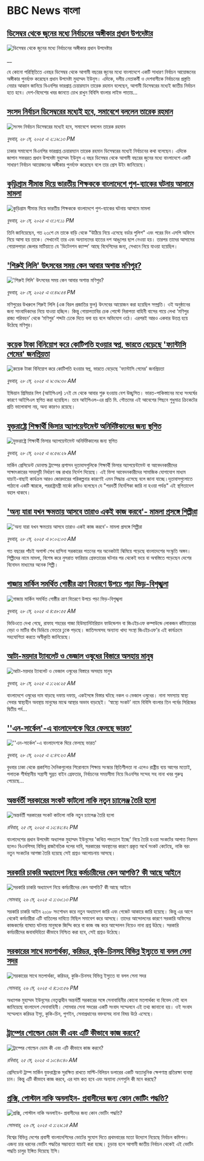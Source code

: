 # BBC News বাংলা## [ডিসেম্বর থেকে জুনের মধ্যে নির্বাচনের অঙ্গীকার প্রধান উপদেষ্টার](https://www.bbc.co.uk/bengali/live/c9dq63x6zw6t?at_campaign=githubrss)![ডিসেম্বর থেকে জুনের মধ্যে নির্বাচনের অঙ্গীকার প্রধান উপদেষ্টার](https://ichef.bbci.co.uk/ace/standard/240/cpsprodpb/2b66/live/56198ef0-3bcf-11f0-b0d7-71720076f013.jpg)__যে কোনো পরিস্থিতিতে এবছর ডিসেম্বর থেকে আগামী বছরের জুনের মধ্যে বাংলাদেশে একটি সাধারণ নির্বাচন আয়োজনের অঙ্গীকার পুনর্ব্যক্ত করেছেন প্রধান উপদেষ্টা  মুহাম্মদ ইউনূস। এদিকে, দলীয় নেতাকর্মী ও দেশবাসীকে নির্বাচনের প্রস্তুতি নেয়ার আহ্বান জানিয়ে বিএনপির ভারপ্রাপ্ত চেয়ারম্যান তারেক রহমান বলেছেন, আগামী ডিসেম্বরের মধ্যেই জাতীয় নির্বাচন হতে হবে। দেশ-বিদেশের খবর জানতে চোখ রাখুন বিবিসি বাংলার লাইভ পাতায়...## [সংসদ নির্বাচন ডিসেম্বরের মধ্যেই হবে, সমাবেশে বললেন তারেক রহমান ](https://www.bbc.com/bengali/articles/cd0l49123neo?at_campaign=githubrss)![সংসদ নির্বাচন ডিসেম্বরের মধ্যেই হবে, সমাবেশে বললেন তারেক রহমান ](https://ichef.bbci.co.uk/ace/standard/240/cpsprodpb/8eaa/live/e2b7ea80-3bc7-11f0-a7a6-addda7719864.jpg)_বুধবার, ২৮ মে, ২০২৫ এ ২:১৯:১৩ PM_ঢাকার সমাবেশে বিএনপির ভারপ্রাপ্ত চেয়ারম্যান তারেক রহমান ডিসেম্বরের মধ্যেই নির্বাচনের কথা বলেছেন। এদিকে জাপান সফররত প্রধান উপদেষ্টা মুহাম্মদ ইউনূস এ বছর ডিসেম্বর থেকে আগামী বছরের জুনের মধ্যে বাংলাদেশে একটি সাধারণ নির্বাচন আয়োজনের অঙ্গীকার পুনর্ব্যক্ত করেছেন বলে তার প্রেস উইং জানিয়েছে।## [কুড়িগ্রাম সীমান্ত দিয়ে ভারতীয় শিক্ষককে বাংলাদেশে পুশ-ব্যাকের ঘটনায় আসামে মামলা ](https://www.bbc.com/bengali/articles/cp8y53n3rk3o?at_campaign=githubrss)![কুড়িগ্রাম সীমান্ত দিয়ে ভারতীয় শিক্ষককে বাংলাদেশে পুশ-ব্যাকের ঘটনায় আসামে মামলা ](https://ichef.bbci.co.uk/ace/standard/240/cpsprodpb/822c/live/6447bc50-3bce-11f0-ab2d-a33f931f78dd.jpg)_বুধবার, ২৮ মে, ২০২৫ এ ৩:১৭:১১ PM_তিনি জানিয়েছেন, গত ২৩শে মে তাকে বাড়ি থেকে "উঠিয়ে নিয়ে এসেছে বর্ডার পুলিশ" এবং পরের দিন এসপি অফিসে নিয়ে আসা হয় তাকে। সেখানেই তার এবং অন্যান্যদের হাতের দশ আঙুলের ছাপ নেওয়া হয়। তারপর তাদের আসামের গোয়ালপাড়া জেলার মাটিয়াতে যে 'ডিটেনশন ক্যাম্প' আছে বিদেশিদের জন্য, সেখানে নিয়ে যাওয়া হয়েছিল।## ['শিরুই লিলি' উৎসবের সময় কেন আবার অশান্ত মণিপুর?](https://www.bbc.com/bengali/articles/ce9vdey7j5no?at_campaign=githubrss)!['শিরুই লিলি' উৎসবের সময় কেন আবার অশান্ত মণিপুর?](https://ichef.bbci.co.uk/ace/standard/240/cpsprodpb/71ef/live/0b263210-3bb4-11f0-ab2d-a33f931f78dd.jpg)_বুধবার, ২৮ মে, ২০২৫ এ ৩:৪৯:৫৪ PM_মণিপুরের উখরুলে শিরুই লিলি (এক বিরল প্রজাতির ফুল) উৎসবের আয়োজন করা হয়েছিল সম্প্রতি। ওই অনুষ্ঠানের জন্য সাংবাদিকদের নিয়ে যাওয়া হচ্ছিল। কিন্তু গোয়ালতাবির চেক পোস্টে নিরাপত্তা বাহিনী বাসের গায়ে লেখা ‘মণিপুর রাজ্য পরিবহন’ থেকে ‘মণিপুর’ শব্দটা ঢেকে দিতে বলা হয় বলে অভিযোগ ওঠে। এরপরই আরও একবার উত্তপ্ত হয়ে উঠেছে মণিপুর।## [কয়েক টাকা বিনিয়োগ করে কোটিপতি হওয়ার স্বপ্ন, ভারতে বেড়েছে 'ফ্যান্টাসি গেমের' জনপ্রিয়তা](https://www.bbc.com/bengali/articles/cx2qd5eevwdo?at_campaign=githubrss)![কয়েক টাকা বিনিয়োগ করে কোটিপতি হওয়ার স্বপ্ন, ভারতে বেড়েছে 'ফ্যান্টাসি গেমের' জনপ্রিয়তা](https://ichef.bbci.co.uk/ace/standard/240/cpsprodpb/7dcd/live/34a7d5c0-3aed-11f0-9fac-e782546bd539.jpg)_বুধবার, ২৮ মে, ২০২৫ এ ৯:৩৯:৩০ AM_ইন্ডিয়ান প্রিমিয়ার লিগ (আইপিএল) ১৭ই মে থেকে আবার শুরু হওয়ায় বেশ উচ্ছ্বসিত। ভারত-পাকিস্তানের মধ্যে সংঘর্ষের কারণে আইপিএল স্থগিত করা হয়েছিল। তবে আইপিএল-এর প্রতি মি. গৌতমের এই আবেগের পিছনে শুধুমাত্র ক্রিকেটের প্রতি ভালোবাসা নয়, অন্য কারণও রয়েছে।## [যুক্তরাষ্ট্রে শিক্ষার্থী ভিসার অ্যাপয়েন্টমেন্ট অনির্দিষ্টকালের জন্য  স্থগিত](https://www.bbc.com/bengali/articles/cvgvdzy97p2o?at_campaign=githubrss)![যুক্তরাষ্ট্রে শিক্ষার্থী ভিসার অ্যাপয়েন্টমেন্ট অনির্দিষ্টকালের জন্য  স্থগিত](https://ichef.bbci.co.uk/ace/standard/240/cpsprodpb/0471/live/c9cefb80-3b90-11f0-b0d7-71720076f013.jpg)_বুধবার, ২৮ মে, ২০২৫ এ ৬:৫৬:২৯ AM_মার্কিন প্রেসিডেন্ট ডোনাল্ড ট্রাম্পের প্রশাসন দূতাবাসগুলিকে শিক্ষার্থী ভিসার অ্যাপয়েন্টমেন্ট বা আবেদনকারীদের সাক্ষাৎকারের সময়সূচী নির্ধারণ বন্ধ রাখার নির্দেশ দিয়েছে। এই ভিসা আবেদনকারীদের সামাজিক যোগাযোগ মাধ্যম যাচাই-বাছাই কার্যক্রম আরও জোরদারের পরিকল্পনার কারণেই এমন সিদ্ধান্ত এসেছে বলে জানা যাচ্ছে।দূতাবাসগুলোতে পাঠানো একটি স্মারকে, পররাষ্ট্রমন্ত্রী মার্কো রুবিও বলেছেন যে "পরবর্তী নির্দেশিকা জারি না হওয়া পর্যন্ত" এই স্থগিতাদেশ বহাল থাকবে।## ['অন্য যারা যখন ক্ষমতায় আসবে তারাও একই কাজ করবে'- মামলা প্রসঙ্গে শিল্পীরা](https://www.bbc.com/bengali/articles/crmkx3299ymo?at_campaign=githubrss)!['অন্য যারা যখন ক্ষমতায় আসবে তারাও একই কাজ করবে'- মামলা প্রসঙ্গে শিল্পীরা](https://ichef.bbci.co.uk/ace/standard/240/cpsprodpb/fb28/live/5b641070-3aed-11f0-8519-3b5a01ebe413.jpg)_বুধবার, ২৮ মে, ২০২৫ এ ৮:০২:০৩ AM_গত বছরের পাঁচই অগাস্ট শেখ হাসিনা সরকারের পতনের পর অনেকটাই ঝিমিয়ে পড়েছে বাংলাদেশের সংস্কৃতি অঙ্গন। শিল্পীদের নামে মামলা, বিশেষ করে নুসরাত ফারিয়ার গ্রেফতারের ঘটনার পর থেকেই ভয়ে বা অস্বস্তিতে পড়েছেন দেশের বিনোদন মাধ্যমের অনেক শিল্পী।## [গাজায় মার্কিন সমর্থিত গোষ্ঠীর ত্রাণ বিতরণে উপচে পড়া ভিড়-বিশৃঙ্খলা](https://www.bbc.com/bengali/articles/cvgv40wxly3o?at_campaign=githubrss)![গাজায় মার্কিন সমর্থিত গোষ্ঠীর ত্রাণ বিতরণে উপচে পড়া ভিড়-বিশৃঙ্খলা](https://ichef.bbci.co.uk/ace/standard/240/cpsprodpb/e8f2/live/308839f0-3b72-11f0-91a0-abc9c23352d4.jpg)_বুধবার, ২৮ মে, ২০২৫ এ ৪:৫৮:৫৫ AM_ভিডিওতে দেখা গেছে, রাফাহ শহরের গাজা হিউম্যানিটারিয়ান ফাউন্ডেশন বা জিএইচএফ কম্পাউন্ডে লোকজন কাঁটাতারের বেড়া ও মাটির বাঁধ ডিঙিয়ে ভেতরে ঢুকে পড়ছে। জাতিসংঘসহ অন্যান্য খাদ্য সংস্থা জিএইচএফ'র এই কার্যক্রমে সহযোগিতা করতে অস্বীকৃতি জানিয়েছে।## [আটা-ময়দার ট্যাবলেট ও ভেজাল ওষুধের বিস্তারে অসহায় মানুষ](https://www.bbc.com/bengali/articles/c9wgjy1jy0jo?at_campaign=githubrss)![আটা-ময়দার ট্যাবলেট ও ভেজাল ওষুধের বিস্তারে অসহায় মানুষ](https://ichef.bbci.co.uk/ace/standard/240/cpsprodpb/6e5f/live/8a10bc40-2c4a-11f0-ad09-bd0cf87606ac.jpg)_বুধবার, ২৮ মে, ২০২৫ এ ১:২৬:২৫ AM_বাংলাদেশে ওষুধের দাম বাড়ছে দফায় দফায়, একইসঙ্গে বিস্তার ঘটছে নকল ও ভেজাল ওষুধের। নানা সমস্যায় স্বাস্থ্য সেবার স্বাস্থ্যহীন অবস্থায় মানুষের মাঝে আস্থার অভাব বাড়ছেই। ‘স্বাস্থ্যে সংকট’ নামে বিবিসি বাংলার তিন পর্বের সিরিজের দ্বিতীয় পর্ব...## [''এন-সার্কেল'-এ বাংলাদেশকে ঘিরে ফেলছে ভারত'](https://www.bbc.com/bengali/articles/cz0dxg1djngo?at_campaign=githubrss)![''এন-সার্কেল'-এ বাংলাদেশকে ঘিরে ফেলছে ভারত'](https://ichef.bbci.co.uk/ace/standard/240/cpsprodpb/0fd1/live/3e46ef90-3b64-11f0-91a0-abc9c23352d4.jpg)_বুধবার, ২৮ মে, ২০২৫ এ ২:৪৭:২৩ AM_বুধবার ঢাকা থেকে প্রকাশিত দৈনিকগুলোর শিরোনামে শিক্ষায় সংস্কার স্থিতিশীলতা না এলেও রাষ্ট্রীয় ব্যয় আগের মতোই, পলাতক শীর্ষস্থানীয় সন্ত্রাসী সুব্রত বাইন গ্রেফতার, নির্বাচনের সময়সীমা নিয়ে বিএনপির সন্দেহ সহ নানা খবর গুরুত্ব পেয়েছে…## [অন্তর্বর্তী সরকারের সংকট কাটলো নাকি নতুন চ্যালেঞ্জ তৈরি হলো](https://www.bbc.com/bengali/articles/cje7d0x51y7o?at_campaign=githubrss)![অন্তর্বর্তী সরকারের সংকট কাটলো নাকি নতুন চ্যালেঞ্জ তৈরি হলো](https://ichef.bbci.co.uk/ace/standard/240/cpsprodpb/e2a7/live/ab064c20-3957-11f0-8519-3b5a01ebe413.jpg)_রবিবার, ২৫ মে, ২০২৫ এ ১২:৪২:৪২ PM_বাংলাদেশের প্রধান উপদেষ্টা অধ্যাপক মুহাম্মদ ইউনূসের 'কথিত পদত্যাগ ইচ্ছে' নিয়ে তৈরি হওয়া সংকটের আপাত নিরসন হলেও বিএনপিসহ বিভিন্ন রাজনৈতিক দলের দাবি, সরকারের অবস্থানের কারণে প্রকৃত অর্থে সংকট কেটেছে, নাকি বরং নতুন সংকটের আশঙ্কা তৈরি হয়েছে সেই প্রশ্নও আলোচনায় আসছে।## [সরকারি চাকরি অধ্যাদেশ নিয়ে কর্মচারীদের কেন আপত্তি? কী আছে আইনে ](https://www.bbc.com/bengali/articles/cpd495yegw2o?at_campaign=githubrss)![সরকারি চাকরি অধ্যাদেশ নিয়ে কর্মচারীদের কেন আপত্তি? কী আছে আইনে ](https://ichef.bbci.co.uk/ace/standard/240/cpsprodpb/351a/live/4a1c1bd0-3a31-11f0-8b82-f75b8da723b0.jpg)_সোমবার, ২৬ মে, ২০২৫ এ ১:৩০:১৩ PM_সরকারি চাকরি আইন ২০১৮ সংশোধন করে নতুন অধ্যাদেশ জারি এবং গেজেট আকারে জারি হয়েছে। কিন্তু এর আগে থেকেই কর্মচারীরা এটি বাতিলের দাবিতে মিছিল সমাবেশ করে আসছে। তাদের আন্দোলনের কারণে সরকারি অফিসের কাজকর্মের ব্যাঘাত ঘটনায় মানুষকে জিম্মি করে বা কাজ বন্ধ করে আন্দোলন নিয়েও নানা প্রশ্ন উঠছে। সরকারি কর্মচারীদের জবাবদিহিতা কীভাবে নিশ্চিত করা হবে, সেই প্রশ্নও উঠেছে।## [সরকারের সাথে মতপার্থক্য, করিডর, কুকি-চিনসহ বিভিন্ন ইস্যুতে যা বলল সেনা সদর](https://www.bbc.com/bengali/articles/c331ry3nmd6o?at_campaign=githubrss)![সরকারের সাথে মতপার্থক্য, করিডর, কুকি-চিনসহ বিভিন্ন ইস্যুতে যা বলল সেনা সদর](https://ichef.bbci.co.uk/ace/standard/240/cpsprodpb/a4e6/live/5eb05ce0-3a4b-11f0-96c3-cf669419a2b0.jpg)_সোমবার, ২৬ মে, ২০২৫ এ ৪:১৩:৫৬ PM_অধ্যাপক মুহাম্মদ ইউনূসের নেতৃত্বাধীন অন্তর্বর্তী সরকারের সঙ্গে সেনাবাহিনীর কোনো মতপার্থক্য বা বিভেদ নেই বলে জানিয়েছে বাংলাদেশ সেনাবাহিনী। সোমবার সেনা সদরের একটি সংবাদ সম্মেলনে এই তথ্য জানানো হয়। ওই সংবাদ সম্মেলনে করিডর ইস্যু, কুকি-চিন, পুশইন, সেনাপ্রধানের বক্তব্যসহ নানা বিষয় উঠে এসেছে।## [ট্রাম্পের গোল্ডেন ডোম কী এবং এটি কীভাবে কাজ করবে? ](https://www.bbc.com/bengali/articles/cx2exldz3l2o?at_campaign=githubrss)![ট্রাম্পের গোল্ডেন ডোম কী এবং এটি কীভাবে কাজ করবে? ](https://ichef.bbci.co.uk/ace/standard/240/cpsprodpb/6fa4/live/2ceea5d0-364b-11f0-8185-6772e52c97ad.jpg)_রবিবার, ২৫ মে, ২০২৫ এ ১০:৪০:৪০ AM_প্রেসিডেন্ট ট্রাম্প মার্কিন যুক্তরাষ্ট্রকে সুরক্ষিত রাখতে মাল্টি-বিলিয়ন ডলারের একটি অত্যাধুনিক ক্ষেপণাস্ত্র প্রতিরক্ষা ব্যবস্থা চান। কিন্তু এটি কীভাবে কাজ করবে, এর দাম কত হবে এবং অন্যান্য দেশগুলি কী মনে করছে?## [প্রক্সি, পোস্টাল নাকি অনলাইন- প্রবাসীদের জন্য কোন ভোটিং পদ্ধতি?](https://www.bbc.com/bengali/articles/c20xv0pye9jo?at_campaign=githubrss)![প্রক্সি, পোস্টাল নাকি অনলাইন- প্রবাসীদের জন্য কোন ভোটিং পদ্ধতি?](https://ichef.bbci.co.uk/ace/standard/240/cpsprodpb/460e/live/b3d1eec0-2a77-11f0-92d6-5f110052684a.jpg)_সোমবার, ২৬ মে, ২০২৫ এ ১:২৯:১৪ AM_বিশ্বের বিভিন্ন দেশের প্রবাসী বাংলাদেশিদের ভোটের সুযোগ দিতে প্রথমবারের মতো উদ্যোগ নিয়েছে নির্বাচন কমিশন। এজন্য চার ধরনের ভোটিং পদ্ধতির সম্ভাব্যতা যাচাই করা হচ্ছে। চূড়ান্ত হলে আগামী জাতীয় নির্বাচন থেকেই এই ভোটিং পদ্ধতি চালুর ইঙ্গিত দিয়েছে ইসি।